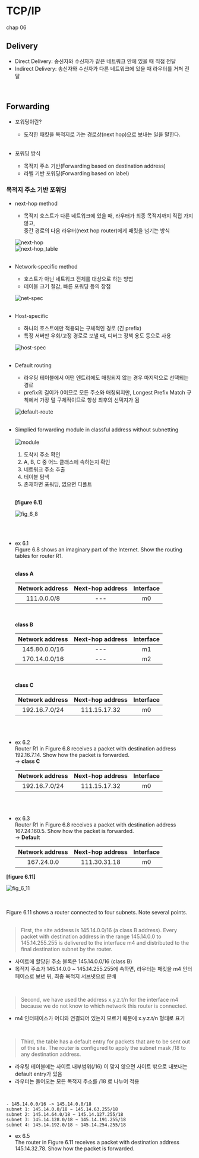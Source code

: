 # TCP/IP
chap 06

## Delivery
- Direct Delivery: 송신자와 수신자가 같은 네트워크 안에 있을 때 직접 전달
- Indirect Delivery: 송신자와 수신자가 다른 네트워크에 있을 때 라우터를 거쳐 전달
<br>

## Forwarding
- 포워딩이란? <br>
    + 도착한 패킷을 목적지로 가는 경로상(next hop)으로 보내는 일을 말한다. <br><br>

- 포워딩 방식
    - 목적지 주소 기반(Forwarding based on destination address)
    - 라벨 기반 포워딩(Forwarding based on label)
    

### 목적지 주소 기반 포워딩
- next-hop method <br>
    + 목적지 호스트가 다른 네트워크에 있을 때, 라우터가 최종 목적지까지 직접 가지 않고, <br>
    중간 경로의 다음 라우터(next hop router)에게 패킷을 넘기는 방식 <br>

    ![next-hop](./src/img1.png)
    <br>
    ![next-hop_table](./src/img2.png)
    <br><br>

- Network-specific method
    + 호스트가 아닌 네트워크 전체를 대상으로 하는 방법 
    + 테이블 크기 절감, 빠른 포워딩 등의 장점<br>

    ![net-spec](./src/img3.png)
    <br><br>

- Host-specific
    + 하나의 호스트에만 적용되는 구체적인 경로 (긴 prefix) 
    + 특정 서버만 우회/고정 경로로 보낼 때, 디버그 정책 용도 등으로 사용<br>

    ![host-spec](./src/img4.png)
    <br><br>

- Default routing
    + 라우팅 테이블에서 어떤 엔트리에도 매칭되지 않는 경우 마지막으로 선택되는 경로
    + prefix의 길이가 0이므로  모든 주소와 매칭되지만, Longest Prefix Match 규칙에서 가장 덜 구체적이므로 항상 최후의 선택지가 됨 <br>

    ![default-route](./src/img5.png)
    <br><br>

- Simplied forwarding module in classful address without subnetting
    <br><br>
    ![module](./src/img6.png)
    <br>

    1. 도착지 주소 확인
    2. A, B, C 중 어느 클래스에 속하는지 확인
    3. 네트워크 주소 추출
    4. 테이블 탐색
    5. 존재하면 포워딩, 없으면 디폴트
    <br><br>

    **[figure 6.1]**

    ![fig_6_8](./src/img7.png)

    <br><br>

- ex 6.1 <br>
Figure 6.8 shows an imaginary part of the Internet. Show the routing tables for router R1.
    <br><br>

    **class A**

    | Network address | Next-hop address | Interface |
    |:---------------:|:----------------:|:---------:|
    | 111.0.0.0/8     | ---              | m0        |

    <br>

    **class B**

    | Network address | Next-hop address | Interface |
    |:---------------:|:----------------:|:---------:|
    | 145.80.0.0/16   | ---              | m1        |
    | 170.14.0.0/16   | ---              | m2        |

    <br>

    **class C**

    | Network address | Next-hop address | Interface |
    |:---------------:|:----------------:|:---------:|
    | 192.16.7.0/24   | 111.15.17.32     | m0        |
    
    <br><br>

- ex 6.2 <br>
Router R1 in Figure 6.8 receives a packet with destination address 192.16.7.14. Show how the packet is forwarded. <br>
-> **class C**

    | Network address | Next-hop address | Interface |
    |:---------------:|:----------------:|:---------:|
    | 192.16.7.0/24   | 111.15.17.32     | m0        |

    <br><br>


- ex 6.3 <br>
Router R1 in Figure 6.8 receives a packet with destination address 167.24.160.5. Show how the packet is forwarded. <br>
-> **Default**

    | Network address | Next-hop address | Interface |
    |:---------------:|:----------------:|:---------:|
    | 167.24.0.0      | 111.30.31.18     | m0        |


**[figure 6.11]**

![fig_6_11](./src/img8.png)

<br><br>
Figure 6.11 shows a router connected to four subnets. Note several points. 
<br><br>
> First, the site address is 145.14.0.0/16 (a class B address). Every packet with destination address in the range 145.14.0.0 to 145.14.255.255 is delivered to the interface m4 and distributed to the final destination subnet by the router.
- 사이트에 할당된 주소 블록은 145.14.0.0/16 (class B)
- 목적지 주소가 145.14.0.0 ~ 145.14.255.255에 속하면, 라우터는 패킷을 m4 인터페이스로 보낸 뒤, 최종 목적지 서브넷으로 분배

<br>

> Second, we have used the address x.y.z.t/n for the interface m4 because we do not know to which network this router is connected.
- m4 인터페이스가 어디와 연결되어 있는지 모르기 때문에 x.y.z.t/n 형태로 표기

<br>

> Third, the table has a default entry for packets that are to be sent out of the site. The router is configured to apply the subnet mask /18 to any destination address.
- 라우팅 테이블에는 사이트 내부범위(/16) 이 맞지 않으면 사이트 밖으로 내보내는 default entry가 있음
- 라우터는 들어오는 모든 목적지 주소를 /18 로 나누어 적용

<br>

    - 145.14.0.0/16 -> 145.14.0.0/18
    subnet 1: 145.14.0.0/18 ~ 145.14.63.255/18
    subnet 2: 145.14.64.0/18 ~ 145.14.127.255/18
    subnet 3: 145.14.128.0/18 ~ 145.14.191.255/18
    subnet 4: 145.14.192.0/18 ~ 145.14.254.255/18

- ex 6.5 <br>
The router in Figure 6.11 receives a packet with destination address 145.14.32.78. Show how the packet is forwarded.
